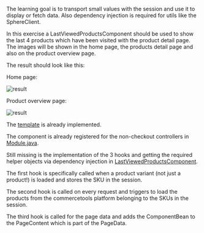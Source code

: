 The learning goal is to transport small values with the session and use it to display or fetch data.
Also dependency injection is required for utils like the SphereClient.

In this exercise a LastViewedProductsComponent should be used to show the last 4 products which have been visited with the product detail page.
The images will be shown in the home page, the products detail page and also on the product overview page.

The result should look like this:

Home page:

![result](last-viewed-products-home.png "so it should look like on the home page")

Product overview page:

![result](last-viewed-products-pop.png "so it should look like on the product detail page")

The [template](../../conf/templates/components/LastViewedProducts/productsView.hbs) is already implemented.

The component is already registered for the non-checkout controllers in [Module.java](../../app/Module.java).

Still missing is the implementation of the 3 hooks and getting the required helper objects via dependency injection in [LastViewedProductsComponent](LastViewedProductsComponent.java).

The first hook is specifically called when a product variant (not just a product!) is loaded and stores the SKU in the session.

The second hook is called on every request and triggers to load the products from the commercetools platform belonging to the SKUs in the session.

The third hook is called for the page data and adds the ComponentBean to the PageContent which is part of the PageData.
